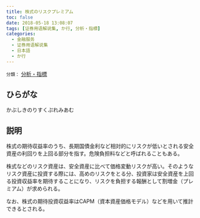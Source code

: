 ```yaml
---
title: 株式のリスクプレミアム
toc: false
date: 2018-05-18 13:08:07
tags: [证券用语解说集, か行, 分析・指標]
categories:
  - 金融服务
  - 证券用语解说集
  - 日本語
  - か行
---
```


`分類：` [分析・指標](/tags/分析・指標/)

## ひらがな

かぶしきのりすくぷれみあむ

## 説明

株式の期待収益率のうち、長期国債金利など相対的にリスクが低いとされる安全資産の利回りを上回る部分を指す。危険負担料などと呼ばれることもある。

株式などのリスク資産は、安全資産に比べて価格変動リスクが高い。そのようなリスク資産に投資する際には、高めのリスクをとる分、投資家は安全資産を上回る投資収益率を期待することになり、リスクを負担する報酬として割増金（プレミアム）が求められる。

なお、株式の期待投資収益率はCAPM（資本資産価格モデル）などを用いて推計できるとされる。
